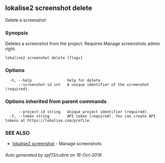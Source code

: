 ## lokalise2 screenshot delete

Delete a screenshot

### Synopsis

Deletes a screenshot from the project. Requires Manage screenshots admin right.

```
lokalise2 screenshot delete [flags]
```

### Options

```
  -h, --help                help for delete
      --screenshot-id int   A unique identifier of the screenshot (required).
```

### Options inherited from parent commands

```
      --project-id string   Unique project identifier (required).
  -t, --token string        API token (required). You can create API tokens at https://lokalise.com/profile.
```

### SEE ALSO

* [lokalise2 screenshot](lokalise2_screenshot.md)	 - Manage screenshots

###### Auto generated by spf13/cobra on 16-Oct-2019
